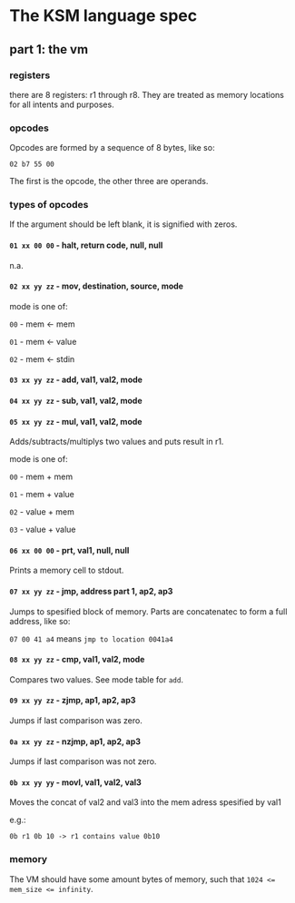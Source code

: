 # The KSM language spec

## part 1: the vm

### registers

there are 8 registers: r1 through r8. They are treated as memory locations for all intents and purposes.

### opcodes

Opcodes are formed by a sequence of 8 bytes, like so:

`02 b7 55 00`

The first is the opcode, the other three are operands.

### types of opcodes

If the argument should be left blank, it is signified with zeros.

#### `01 xx 00 00` - halt, return code, null, null

n.a.

#### `02 xx yy zz` - mov, destination, source, mode

mode is one of:

`00` - mem <- mem

`01` - mem <- value

`02` - mem <- stdin

#### `03 xx yy zz` - add, val1, val2, mode
#### `04 xx yy zz` - sub, val1, val2, mode
#### `05 xx yy zz` - mul, val1, val2, mode
Adds/subtracts/multiplys two values and puts result in r1.

mode is one of:

`00` - mem + mem

`01` - mem + value

`02` - value + mem

`03` - value + value

#### `06 xx 00 00` - prt, val1, null, null

Prints a memory cell to stdout.

#### `07 xx yy zz` - jmp, address part 1, ap2, ap3

Jumps to spesified block of memory. Parts are concatenatec to form a full address, like so:

`07 00 41 a4` means `jmp to location 0041a4`
#### `08 xx yy zz` - cmp, val1, val2, mode

Compares two values. See mode table for `add`.

#### `09 xx yy zz` - zjmp, ap1, ap2, ap3

Jumps if last comparison was zero.

#### `0a xx yy zz` - nzjmp, ap1, ap2, ap3

Jumps if last comparison was not zero.

#### `0b xx yy yy` - movl, val1, val2, val3

Moves the concat of val2 and val3 into the mem adress spesified by val1

e.g.:
```
0b r1 0b 10 -> r1 contains value 0b10
```

### memory

The VM should have some amount bytes of memory, such that `1024 <= mem_size <= infinity`.
